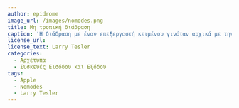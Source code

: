 ```yaml
---
author: epidrome
image_url: /images/nomodes.png
title: Μη τροπική διάδραση 
caption: 'Η διάδραση με έναν επεξεργαστή κειμένου γινόταν αρχικά με την επιλογή κατάστασης λειτουργίας όπως είναι η εισαγωγή κειμένου και οι εντολές αναζήτησης και αποθήκευσης. Ο τρόπος αυτός αν και παραμένει αποδεκτός από τους προχωρημένους χρήστες, ήταν ένα εμπόδιο για τους αρχάριους που οδήγησε τον Larry Tesler να το βάλει στην πινακίδα του αυτοκινήτου του καθώς και στην ονομασία της προσωπικής ιστοσελίδας του.' 
license_url: 
license_text: Larry Tesler
categories:
  - Αρχέτυπα
  - Συσκευές Εισόδου και Εξόδου 
tags:
  - Apple
  - Nomodes 
  - Larry Tesler 
---
```

